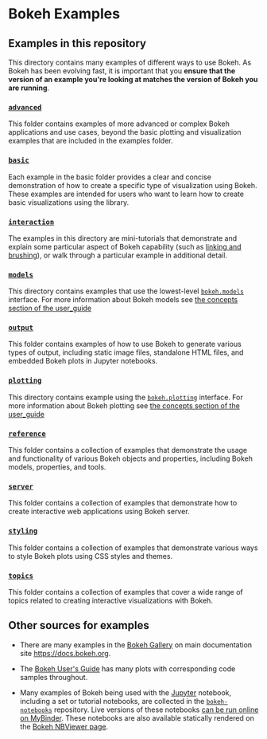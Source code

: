 # Bokeh Examples

## Examples in this repository

This directory contains many examples of different ways to use Bokeh. As Bokeh has been evolving
fast, it is important that you **ensure that the version of an example you're looking at matches
the version of Bokeh you are running**.

### [`advanced`](advanced/)
This folder contains examples of more advanced or complex Bokeh applications and use
cases, beyond the basic plotting and visualization examples that are included in the
examples folder.

### [`basic`](basic/)

Each example in the basic folder provides a clear and concise demonstration of how to
create a specific type of visualization using Bokeh. These examples are intended for users
who want to learn how to create basic visualizations using the library.

### [`interaction`](interaction/)

The examples in this directory are mini-tutorials that
demonstrate and explain some particular aspect of Bokeh capability
(such as [linking and brushing](http://www.infovis-wiki.net/index.php?title=Linking_and_Brushing)),
or walk through a particular example in additional detail.

### [`models`](models/)

This directory contains examples that use the lowest-level
[`bokeh.models`](https://docs.bokeh.org/en/latest/docs/reference/models.html)
interface. For more information about Bokeh models see
[the concepts section of the user_guide](https://docs.bokeh.org/en/latest/docs/user_guide/concepts.html#interfaces)


### [`output`](output/)

This folder contains examples of how to use Bokeh to generate various types of output,
including static image files, standalone HTML files, and embedded Bokeh plots in Jupyter
notebooks.

### [`plotting`](plotting/)

This directory contains example using the
[`bokeh.plotting`](https://docs.bokeh.org/en/latest/docs/reference/plotting.html)
interface. For more information about Bokeh plotting see
[the concepts section of the user_guide](https://docs.bokeh.org/en/latest/docs/user_guide/concepts.html#interfaces)

### [`reference`](reference/)

This folder contains a collection of examples that demonstrate the usage and
functionality of various Bokeh objects and properties, including Bokeh models, properties,
and tools.

### [`server`](server/)

This folder contains a collection of examples that demonstrate
how to create interactive web applications using Bokeh server.

### [`styling`](styling/)

This folder contains a collection of examples that demonstrate
various ways to style Bokeh plots using CSS styles and themes.

### [`topics`](topics/)

This folder contains a collection of examples that cover a
wide range of topics related to creating interactive visualizations with Bokeh.


## Other sources for examples

* There are many examples in the [Bokeh Gallery](https://docs.bokeh.org/en/latest/docs/gallery.html) on main documentation site https://docs.bokeh.org.

* The [Bokeh User's Guide](https://docs.bokeh.org/en/latest/docs/user_guide.html) has many plots with corresponding code samples throughout.

* Many examples of Bokeh being used with the [Jupyter](http://jupyter.org) notebook, including a set or tutorial notebooks, are collected in the [`bokeh-notebooks`](https://github.com/bokeh/bokeh-notebooks) repository. Live versions of these notebooks [can be run online on MyBinder](https://mybinder.org/v2/gh/bokeh/bokeh-notebooks/HEAD?labpath=index.ipynb). These notebooks are also available statically rendered on the [Bokeh NBViewer page](http://nbviewer.jupyter.org/github/bokeh/bokeh-notebooks/blob/master/index.ipynb).
